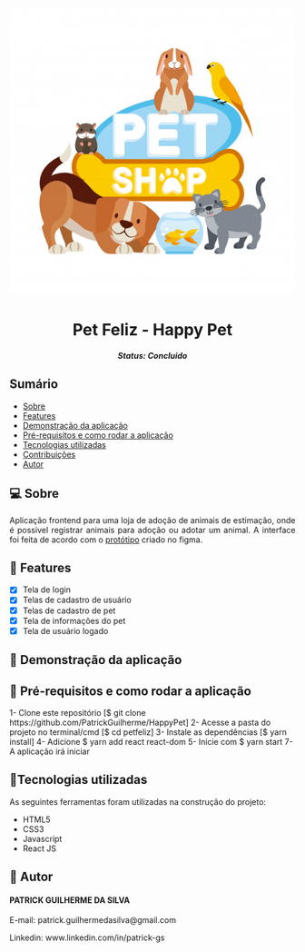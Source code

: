 <h1 align="center">
    <img alt="petfeliz" title="petfeliz" src="./src/pages/login/bglp.jpg" />
</h1>

<h1 align="center">Pet Feliz - Happy Pet</h1>
<h5 align="center">Status: Concluido</h5>

<h2>Sumário</h2>

<ul>
    <li><a href="">Sobre</a></li>
    <li><a href="">Features</a></li>
    <li><a href="">Demonstração da aplicação</a></li>
    <li><a href="">Pré-requisitos e como rodar a aplicação</a></li>
    <li><a href="">Tecnologias utilizadas</a></li>
    <li><a href="">Contribuições</a></li>
    <li><a href="">Autor</a></li>
</ul>

<h2>💻 Sobre</h2>
<p align="justify">
Aplicação frontend para uma loja de adoção de animais de estimação, onde é possivel registrar animais para adoção ou adotar um animal. A  interface foi feita de acordo com o <a href="https://www.figma.com/file/LqXkNjwFOvwP4cxRJn7Rk7/Untitled">protótipo</a> criado no figma.
</p>

<h2>📝 Features</h2>

- [x] Tela de login
- [x] Telas de cadastro de usuário
- [x] Telas de cadastro de pet
- [x] Tela de informações do pet
- [x] Tela de usuário logado

<h2>🎥 Demonstração da aplicação</h2>

<h2>📀 Pré-requisitos e como rodar a aplicação</h2>
1- Clone este repositório [$ git clone https://github.com/PatrickGuilherme/HappyPet]
2- Acesse a pasta do projeto no terminal/cmd [$ cd petfeliz]
3- Instale as dependências [$ yarn install]
4- Adicione $ yarn add react react-dom
5- Inicie com $ yarn start
7- A aplicação irá iniciar

<h2>🔨Tecnologias utilizadas</h2>
<p>As seguintes ferramentas foram utilizadas na construção do projeto:</p>
<ul>
    <li>HTML5</li>
    <li>CSS3</li>
    <li>Javascript</li>
    <li>React JS</li>
</ul>

<h2>👦 Autor</h2>
<h4>PATRICK GUILHERME DA SILVA</h4>
<p>E-mail: patrick.guilhermedasilva@gmail.com</p>
<p>Linkedin: www.linkedin.com/in/patrick-gs</p>
